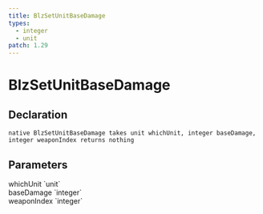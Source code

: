 ```yaml
---
title: BlzSetUnitBaseDamage
types:
  - integer
  - unit
patch: 1.29
---
```


# BlzSetUnitBaseDamage

## Declaration

```
native BlzSetUnitBaseDamage takes unit whichUnit, integer baseDamage, integer weaponIndex returns nothing
```

## Parameters
<dl>
  <dt>whichUnit `unit`</dt>
  <dd></dd>

  <dt>baseDamage `integer`</dt>
  <dd></dd>

  <dt>weaponIndex `integer`</dt>
  <dd></dd>
</dl>